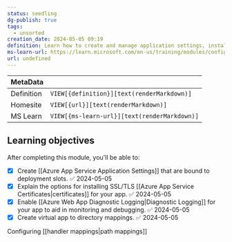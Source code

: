 ```yaml
---
status: seedling
dg-publish: true
tags:
  - unsorted
creation_date: 2024-05-05 09:19
definition: Learn how to create and manage application settings, install SSL/TLS certificates to secure web traffic, enable diagnostic logging, create virtual app to directory mappings, and manage app features.
ms-learn-url: https://learn.microsoft.com/en-us/training/modules/configure-web-app-settings/
url: undefined
---
```


| MetaData   |                                              |
| ---------- | -------------------------------------------- |
| Definition | `VIEW[{definition}][text(renderMarkdown)]`   |
| Homesite   | `VIEW[{url}][text(renderMarkdown)]`          |
| MS Learn   | `VIEW[{ms-learn-url}][text(renderMarkdown)]` |
## Learning objectives

After completing this module, you'll be able to:

- [x] Create [[Azure App Service Application Settings]] that are bound to deployment slots. ✅ 2024-05-05
- [x] Explain the options for installing SSL/TLS [[Azure App Service Certificates|certificates]] for your app. ✅ 2024-05-05
- [x] Enable [[Azure Web App Diagnostic Logging|Diagnostic Logging]] for your app to aid in monitoring and debugging. ✅ 2024-05-05
- [x] Create virtual app to directory mappings. ✅ 2024-05-05

Configuring [[handler mappings|path mappings]]
